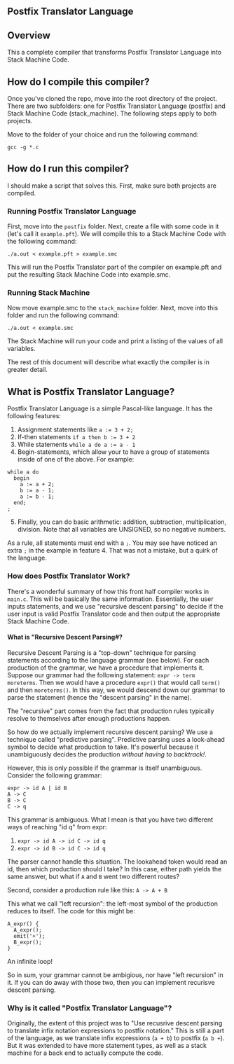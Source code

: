 ## Postfix Translator Language

## Overview
This a complete compiler that transforms Postfix Translator Language into Stack Machine Code.

## How do I compile this compiler?
Once you've cloned the repo, move into the root directory of the project.
There are two subfolders: one for Postfix Translator Language (postfix) and
Stack Machine Code (stack_machine). The following steps apply to both projects.

Move to the folder of your choice and run the following command:

`gcc -g *.c`

## How do I run this compiler?
I should make a script that solves this. First, make sure both projects are compiled.
### Running Postfix Translator Language
First, move into the `postfix` folder. Next, create a file with some code in it (let's call it `example.pft`).
We will compile this to a Stack Machine Code with the following command:

`./a.out < example.pft > example.smc`

This will run the Postfix Translator part of the compiler on example.pft and put the resulting
Stack Machine Code into example.smc.
### Running Stack Machine
Now move example.smc to the `stack_machine` folder. Next,
move into this folder and run the following command:

`./a.out < example.smc`

The Stack Machine will run your code and print a listing of the values of all variables.

The rest of this document will describe what exactly the compiler is in greater detail.

## What is Postfix Translator Language?
Postfix Translator Language is a simple Pascal-like language. It has the following features:

1. Assignment statements like `a := 3 + 2;`
2. If-then statements `if a then b := 3 + 2`
3. While statements `while a do a := a - 1`
4. Begin-statements, which allow your to have a group of statements inside of one of the above. For example:
```
while a do
  begin
    a := a + 2;
    b := a - 1;
    a := b - 1;
  end;
;
```
5. Finally, you can do basic arithmetic: addition, subtraction, multiplication, division. Note that all variables
are UNSIGNED, so no negative numbers.

As a rule, all statements must end with a `;`. You may see have noticed an extra `;` in the example in feature 4. That
was not a mistake, but a quirk of the language.

### How does Postfix Translator Work?
There's a wonderful summary of how this front half compiler works in `main.c`. This will be basically the same information.
Essentially, the user inputs statements, and we use "recursive descent parsing" to decide if the user input is valid
Postfix Translator code and then output the appropriate Stack Machine Code.

#### What is "Recursive Descent Parsing#?
Recursive Descent Parsing is a "top-down" technique for parsing statements according to the language grammar (see below).
For each production of the grammar, we have a procedure that implements it. Suppose our grammar had the following statement:
`expr -> term moreterms`. Then we would have a procedure `expr()` that would call `term()` and then `moreterms()`.
In this way, we would descend down our grammar to parse the statement (hence the "descent parsing" in the name).

The "recursive" part comes from the fact that production rules typically resolve to themselves after enough productions
happen.

So how do we actually implement recursive descent parsing? We use a technique called "predictive parsing". Predictive parsing
uses a look-ahead symbol to decide what production to take. It's powerful because it unambiguously decides the production
*without having to backtrack!*.

However, this is only possible if the grammar is itself unambiguous. Consider the following grammar:
```
expr -> id A | id B
A -> C
B -> C
C -> q
```
This grammar is ambiguous. What I mean is that you have two different ways of reaching "id q" from expr:
1. `expr -> id A -> id C -> id q`
2. `expr -> id B -> id C -> id q`

The parser cannot handle this situation. The lookahead token would read an id, then which production should I take?
In this case, either path yields the same answer, but what if `A` and `B` went two different routes?

Second, consider a production rule like this:
`A -> A + B`

This what we call "left recursion": the left-most symbol of the production reduces to itself. The code for this might
be:

```
A_expr() {
  A_expr();
  emit('+');
  B_expr();
}
```

An infinite loop!

So in sum, your grammar cannot be ambigious, nor have "left recursion" in it. If you can do away with those two, then
you can implement recurisve descent parsing.

### Why is it called "Postfix Translator Language"?
Originally, the extent of this project was to "Use recusrive descent parsing to translate infix notation expressions to postfix notation." This is still a part of the language, as we translate infix expressions (`a + b`) to postfix (`a b +`). But
it was extended to have more statement types, as well as a stack machine for a back end to actually compute the code.
